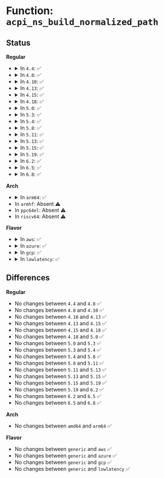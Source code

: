 # Function: <code>acpi_ns_build_normalized_path</code>

## Status
<b>Regular</b>
<ul>
<li>
<details>
<summary>In <code>4.4</code>: ✅</summary>

```c
u32 acpi_ns_build_normalized_path(struct acpi_namespace_node *node, char *full_path, u32 path_size, u8 no_trailing);
```

**Collision:** Unique Global

**Inline:** No

**Transformation:** False

**Instances:**

```
In drivers/acpi/acpica/nsnames.c (ffffffff8149d34b)
Location: drivers/acpi/acpica/nsnames.c:182
Inline: False
Direct callers:
  - drivers/acpi/acpica/nsnames.c:acpi_ns_get_pathname_length
  - drivers/acpi/acpica/nsnames.c:acpi_ns_handle_to_pathname
  - drivers/acpi/acpica/nsnames.c:acpi_ns_handle_to_pathname
  - drivers/acpi/acpica/nsnames.c:acpi_ns_get_normalized_pathname
  - drivers/acpi/acpica/nsnames.c:acpi_ns_get_normalized_pathname
```
**Symbols:**

```
ffffffff8149d34b-ffffffff8149d44d: acpi_ns_build_normalized_path (STB_GLOBAL)
```
</details>
</li>
<li>
<details>
<summary>In <code>4.8</code>: ✅</summary>

```c
u32 acpi_ns_build_normalized_path(struct acpi_namespace_node *node, char *full_path, u32 path_size, u8 no_trailing);
```

**Collision:** Unique Global

**Inline:** No

**Transformation:** False

**Instances:**

```
In drivers/acpi/acpica/nsnames.c (ffffffff814ec597)
Location: drivers/acpi/acpica/nsnames.c:180
Inline: False
Direct callers:
  - drivers/acpi/acpica/nsnames.c:acpi_ns_get_normalized_pathname
  - drivers/acpi/acpica/nsnames.c:acpi_ns_get_normalized_pathname
  - drivers/acpi/acpica/nsnames.c:acpi_ns_handle_to_pathname
  - drivers/acpi/acpica/nsnames.c:acpi_ns_handle_to_pathname
  - drivers/acpi/acpica/nsnames.c:acpi_ns_get_pathname_length
```
**Symbols:**

```
ffffffff814ec597-ffffffff814ec693: acpi_ns_build_normalized_path (STB_GLOBAL)
```
</details>
</li>
<li>
<details>
<summary>In <code>4.10</code>: ✅</summary>

```c
u32 acpi_ns_build_normalized_path(struct acpi_namespace_node *node, char *full_path, u32 path_size, u8 no_trailing);
```

**Collision:** Unique Global

**Inline:** No

**Transformation:** False

**Instances:**

```
In drivers/acpi/acpica/nsnames.c (ffffffff8150ee58)
Location: drivers/acpi/acpica/nsnames.c:225
Inline: False
Direct callers:
  - drivers/acpi/acpica/nsnames.c:acpi_ns_get_normalized_pathname
  - drivers/acpi/acpica/nsnames.c:acpi_ns_get_normalized_pathname
  - drivers/acpi/acpica/nsnames.c:acpi_ns_handle_to_pathname
  - drivers/acpi/acpica/nsnames.c:acpi_ns_handle_to_pathname
  - drivers/acpi/acpica/nsnames.c:acpi_ns_get_pathname_length
```
**Symbols:**

```
ffffffff8150ee58-ffffffff8150ef54: acpi_ns_build_normalized_path (STB_GLOBAL)
```
</details>
</li>
<li>
<details>
<summary>In <code>4.13</code>: ✅</summary>

```c
u32 acpi_ns_build_normalized_path(struct acpi_namespace_node *node, char *full_path, u32 path_size, u8 no_trailing);
```

**Collision:** Unique Global

**Inline:** No

**Transformation:** False

**Instances:**

```
In drivers/acpi/acpica/nsnames.c (ffffffff8151f522)
Location: drivers/acpi/acpica/nsnames.c:222
Inline: False
Direct callers:
  - drivers/acpi/acpica/nsnames.c:acpi_ns_get_normalized_pathname
  - drivers/acpi/acpica/nsnames.c:acpi_ns_get_normalized_pathname
  - drivers/acpi/acpica/nsnames.c:acpi_ns_handle_to_pathname
  - drivers/acpi/acpica/nsnames.c:acpi_ns_handle_to_pathname
  - drivers/acpi/acpica/nsnames.c:acpi_ns_get_pathname_length
```
**Symbols:**

```
ffffffff8151f522-ffffffff8151f62c: acpi_ns_build_normalized_path (STB_GLOBAL)
```
</details>
</li>
<li>
<details>
<summary>In <code>4.15</code>: ✅</summary>

```c
u32 acpi_ns_build_normalized_path(struct acpi_namespace_node *node, char *full_path, u32 path_size, u8 no_trailing);
```

**Collision:** Unique Global

**Inline:** No

**Transformation:** False

**Instances:**

```
In drivers/acpi/acpica/nsnames.c (ffffffff81572158)
Location: drivers/acpi/acpica/nsnames.c:229
Inline: False
Direct callers:
  - drivers/acpi/acpica/nsnames.c:acpi_ns_get_normalized_pathname
  - drivers/acpi/acpica/nsnames.c:acpi_ns_get_normalized_pathname
  - drivers/acpi/acpica/nsnames.c:acpi_ns_handle_to_pathname
  - drivers/acpi/acpica/nsnames.c:acpi_ns_handle_to_pathname
  - drivers/acpi/acpica/nsnames.c:acpi_ns_get_pathname_length
```
**Symbols:**

```
ffffffff81572158-ffffffff815722ba: acpi_ns_build_normalized_path (STB_GLOBAL)
```
</details>
</li>
<li>
<details>
<summary>In <code>4.18</code>: ✅</summary>

```c
u32 acpi_ns_build_normalized_path(struct acpi_namespace_node *node, char *full_path, u32 path_size, u8 no_trailing);
```

**Collision:** Unique Global

**Inline:** No

**Transformation:** False

**Instances:**

```
In drivers/acpi/acpica/nsnames.c (ffffffff815a8ee5)
Location: drivers/acpi/acpica/nsnames.c:197
Inline: False
Direct callers:
  - drivers/acpi/acpica/nsnames.c:acpi_ns_get_normalized_pathname
  - drivers/acpi/acpica/nsnames.c:acpi_ns_get_normalized_pathname
  - drivers/acpi/acpica/nsnames.c:acpi_ns_handle_to_pathname
  - drivers/acpi/acpica/nsnames.c:acpi_ns_handle_to_pathname
  - drivers/acpi/acpica/nsnames.c:acpi_ns_get_pathname_length
```
**Symbols:**

```
ffffffff815a8ee5-ffffffff815a9045: acpi_ns_build_normalized_path (STB_GLOBAL)
```
</details>
</li>
<li>
<details>
<summary>In <code>5.0</code>: ✅</summary>

```c
u32 acpi_ns_build_normalized_path(struct acpi_namespace_node *node, char *full_path, u32 path_size, u8 no_trailing);
```

**Collision:** Unique Global

**Inline:** No

**Transformation:** False

**Instances:**

```
In drivers/acpi/acpica/nsnames.c (ffffffff815c1d88)
Location: drivers/acpi/acpica/nsnames.c:197
Inline: False
Direct callers:
  - drivers/acpi/acpica/nsnames.c:acpi_ns_get_normalized_pathname
  - drivers/acpi/acpica/nsnames.c:acpi_ns_get_normalized_pathname
  - drivers/acpi/acpica/nsnames.c:acpi_ns_handle_to_pathname
  - drivers/acpi/acpica/nsnames.c:acpi_ns_handle_to_pathname
  - drivers/acpi/acpica/nsnames.c:acpi_ns_get_pathname_length
```
**Symbols:**

```
ffffffff815c1d88-ffffffff815c1eea: acpi_ns_build_normalized_path (STB_GLOBAL)
```
</details>
</li>
<li>
<details>
<summary>In <code>5.3</code>: ✅</summary>

```c
u32 acpi_ns_build_normalized_path(struct acpi_namespace_node *node, char *full_path, u32 path_size, u8 no_trailing);
```

**Collision:** Unique Global

**Inline:** No

**Transformation:** False

**Instances:**

```
In drivers/acpi/acpica/nsnames.c (ffffffff815f3751)
Location: drivers/acpi/acpica/nsnames.c:197
Inline: False
Direct callers:
  - drivers/acpi/acpica/nsnames.c:acpi_ns_get_normalized_pathname
  - drivers/acpi/acpica/nsnames.c:acpi_ns_get_normalized_pathname
  - drivers/acpi/acpica/nsnames.c:acpi_ns_handle_to_pathname
  - drivers/acpi/acpica/nsnames.c:acpi_ns_handle_to_pathname
  - drivers/acpi/acpica/nsnames.c:acpi_ns_get_pathname_length
```
**Symbols:**

```
ffffffff815f3751-ffffffff815f38b6: acpi_ns_build_normalized_path (STB_GLOBAL)
```
</details>
</li>
<li>
<details>
<summary>In <code>5.4</code>: ✅</summary>

```c
u32 acpi_ns_build_normalized_path(struct acpi_namespace_node *node, char *full_path, u32 path_size, u8 no_trailing);
```

**Collision:** Unique Global

**Inline:** No

**Transformation:** False

**Instances:**

```
In drivers/acpi/acpica/nsnames.c (ffffffff81614bf0)
Location: drivers/acpi/acpica/nsnames.c:197
Inline: False
Direct callers:
  - drivers/acpi/acpica/nsnames.c:acpi_ns_get_normalized_pathname
  - drivers/acpi/acpica/nsnames.c:acpi_ns_get_normalized_pathname
  - drivers/acpi/acpica/nsnames.c:acpi_ns_handle_to_pathname
  - drivers/acpi/acpica/nsnames.c:acpi_ns_handle_to_pathname
  - drivers/acpi/acpica/nsnames.c:acpi_ns_get_pathname_length
```
**Symbols:**

```
ffffffff81614bf0-ffffffff81614d55: acpi_ns_build_normalized_path (STB_GLOBAL)
```
</details>
</li>
<li>
<details>
<summary>In <code>5.8</code>: ✅</summary>

```c
u32 acpi_ns_build_normalized_path(struct acpi_namespace_node *node, char *full_path, u32 path_size, u8 no_trailing);
```

**Collision:** Unique Global

**Inline:** No

**Transformation:** False

**Instances:**

```
In drivers/acpi/acpica/nsnames.c (ffffffff816c110f)
Location: drivers/acpi/acpica/nsnames.c:193
Inline: False
Direct callers:
  - drivers/acpi/acpica/nsnames.c:acpi_ns_get_normalized_pathname
  - drivers/acpi/acpica/nsnames.c:acpi_ns_get_normalized_pathname
  - drivers/acpi/acpica/nsnames.c:acpi_ns_handle_to_pathname
  - drivers/acpi/acpica/nsnames.c:acpi_ns_handle_to_pathname
  - drivers/acpi/acpica/nsnames.c:acpi_ns_get_pathname_length
```
**Symbols:**

```
ffffffff816c110f-ffffffff816c1274: acpi_ns_build_normalized_path (STB_GLOBAL)
```
</details>
</li>
<li>
<details>
<summary>In <code>5.11</code>: ✅</summary>

```c
u32 acpi_ns_build_normalized_path(struct acpi_namespace_node *node, char *full_path, u32 path_size, u8 no_trailing);
```

**Collision:** Unique Global

**Inline:** No

**Transformation:** False

**Instances:**

```
In drivers/acpi/acpica/nsnames.c (ffffffff816dec77)
Location: drivers/acpi/acpica/nsnames.c:193
Inline: False
Direct callers:
  - drivers/acpi/acpica/nsnames.c:acpi_ns_get_normalized_pathname
  - drivers/acpi/acpica/nsnames.c:acpi_ns_get_normalized_pathname
  - drivers/acpi/acpica/nsnames.c:acpi_ns_handle_to_pathname
  - drivers/acpi/acpica/nsnames.c:acpi_ns_handle_to_pathname
  - drivers/acpi/acpica/nsnames.c:acpi_ns_get_pathname_length
```
**Symbols:**

```
ffffffff816dec77-ffffffff816deddc: acpi_ns_build_normalized_path (STB_GLOBAL)
```
</details>
</li>
<li>
<details>
<summary>In <code>5.13</code>: ✅</summary>

```c
u32 acpi_ns_build_normalized_path(struct acpi_namespace_node *node, char *full_path, u32 path_size, u8 no_trailing);
```

**Collision:** Unique Global

**Inline:** No

**Transformation:** False

**Instances:**

```
In drivers/acpi/acpica/nsnames.c (ffffffff816c0b63)
Location: drivers/acpi/acpica/nsnames.c:193
Inline: False
Direct callers:
  - drivers/acpi/acpica/nsnames.c:acpi_ns_get_normalized_pathname
  - drivers/acpi/acpica/nsnames.c:acpi_ns_get_normalized_pathname
  - drivers/acpi/acpica/nsnames.c:acpi_ns_handle_to_pathname
  - drivers/acpi/acpica/nsnames.c:acpi_ns_handle_to_pathname
  - drivers/acpi/acpica/nsnames.c:acpi_ns_get_pathname_length
```
**Symbols:**

```
ffffffff816c0b63-ffffffff816c0cc8: acpi_ns_build_normalized_path (STB_GLOBAL)
```
</details>
</li>
<li>
<details>
<summary>In <code>5.15</code>: ✅</summary>

```c
u32 acpi_ns_build_normalized_path(struct acpi_namespace_node *node, char *full_path, u32 path_size, u8 no_trailing);
```

**Collision:** Unique Global

**Inline:** No

**Transformation:** False

**Instances:**

```
In drivers/acpi/acpica/nsnames.c (ffffffff81737e18)
Location: drivers/acpi/acpica/nsnames.c:193
Inline: False
Direct callers:
  - drivers/acpi/acpica/nsnames.c:acpi_ns_get_normalized_pathname
  - drivers/acpi/acpica/nsnames.c:acpi_ns_get_normalized_pathname
  - drivers/acpi/acpica/nsnames.c:acpi_ns_handle_to_pathname
  - drivers/acpi/acpica/nsnames.c:acpi_ns_handle_to_pathname
  - drivers/acpi/acpica/nsnames.c:acpi_ns_get_pathname_length
```
**Symbols:**

```
ffffffff81737e18-ffffffff81737fb5: acpi_ns_build_normalized_path (STB_GLOBAL)
```
</details>
</li>
<li>
<details>
<summary>In <code>5.19</code>: ✅</summary>

```c
u32 acpi_ns_build_normalized_path(struct acpi_namespace_node *node, char *full_path, u32 path_size, u8 no_trailing);
```

**Collision:** Unique Global

**Inline:** No

**Transformation:** False

**Instances:**

```
In drivers/acpi/acpica/nsnames.c (ffffffff8186915d)
Location: drivers/acpi/acpica/nsnames.c:193
Inline: False
Direct callers:
  - drivers/acpi/acpica/nsnames.c:acpi_ns_get_normalized_pathname
  - drivers/acpi/acpica/nsnames.c:acpi_ns_get_normalized_pathname
  - drivers/acpi/acpica/nsnames.c:acpi_ns_handle_to_pathname
  - drivers/acpi/acpica/nsnames.c:acpi_ns_handle_to_pathname
  - drivers/acpi/acpica/nsnames.c:acpi_ns_get_pathname_length
```
**Symbols:**

```
ffffffff8186915d-ffffffff81869308: acpi_ns_build_normalized_path (STB_GLOBAL)
```
</details>
</li>
<li>
<details>
<summary>In <code>6.2</code>: ✅</summary>

```c
u32 acpi_ns_build_normalized_path(struct acpi_namespace_node *node, char *full_path, u32 path_size, u8 no_trailing);
```

**Collision:** Unique Global

**Inline:** No

**Transformation:** False

**Instances:**

```
In drivers/acpi/acpica/nsnames.c (ffffffff819a7ec0)
Location: drivers/acpi/acpica/nsnames.c:193
Inline: False
Direct callers:
  - drivers/acpi/acpica/nsnames.c:acpi_ns_get_normalized_pathname
  - drivers/acpi/acpica/nsnames.c:acpi_ns_get_normalized_pathname
  - drivers/acpi/acpica/nsnames.c:acpi_ns_handle_to_pathname
  - drivers/acpi/acpica/nsnames.c:acpi_ns_handle_to_pathname
  - drivers/acpi/acpica/nsnames.c:acpi_ns_get_pathname_length
```
**Symbols:**

```
ffffffff819a7ec0-ffffffff819a80e2: acpi_ns_build_normalized_path (STB_GLOBAL)
```
</details>
</li>
<li>
<details>
<summary>In <code>6.5</code>: ✅</summary>

```c
u32 acpi_ns_build_normalized_path(struct acpi_namespace_node *node, char *full_path, u32 path_size, u8 no_trailing);
```

**Collision:** Unique Global

**Inline:** No

**Transformation:** False

**Instances:**

```
In drivers/acpi/acpica/nsnames.c (ffffffff819eebb0)
Location: drivers/acpi/acpica/nsnames.c:193
Inline: False
Direct callers:
  - drivers/acpi/acpica/nsnames.c:acpi_ns_get_normalized_pathname
  - drivers/acpi/acpica/nsnames.c:acpi_ns_get_normalized_pathname
  - drivers/acpi/acpica/nsnames.c:acpi_ns_handle_to_pathname
  - drivers/acpi/acpica/nsnames.c:acpi_ns_handle_to_pathname
  - drivers/acpi/acpica/nsnames.c:acpi_ns_get_pathname_length
```
**Symbols:**

```
ffffffff819eebb0-ffffffff819eedd2: acpi_ns_build_normalized_path (STB_GLOBAL)
```
</details>
</li>
<li>
<details>
<summary>In <code>6.8</code>: ✅</summary>

```c
u32 acpi_ns_build_normalized_path(struct acpi_namespace_node *node, char *full_path, u32 path_size, u8 no_trailing);
```

**Collision:** Unique Global

**Inline:** No

**Transformation:** False

**Instances:**

```
In drivers/acpi/acpica/nsnames.c (ffffffff81a399a0)
Location: drivers/acpi/acpica/nsnames.c:193
Inline: False
Direct callers:
  - drivers/acpi/acpica/nsnames.c:acpi_ns_get_normalized_pathname
  - drivers/acpi/acpica/nsnames.c:acpi_ns_get_normalized_pathname
  - drivers/acpi/acpica/nsnames.c:acpi_ns_handle_to_pathname
  - drivers/acpi/acpica/nsnames.c:acpi_ns_handle_to_pathname
  - drivers/acpi/acpica/nsnames.c:acpi_ns_get_pathname_length
```
**Symbols:**

```
ffffffff81a399a0-ffffffff81a39bc2: acpi_ns_build_normalized_path (STB_GLOBAL)
```
</details>
</li>
</ul>
<b>Arch</b>
<ul>
<li>
<details>
<summary>In <code>arm64</code>: ✅</summary>

```c
u32 acpi_ns_build_normalized_path(struct acpi_namespace_node *node, char *full_path, u32 path_size, u8 no_trailing);
```

**Collision:** Unique Global

**Inline:** No

**Transformation:** False

**Instances:**

```
In drivers/acpi/acpica/nsnames.c (ffff80001078d87c)
Location: drivers/acpi/acpica/nsnames.c:197
Inline: False
Direct callers:
  - drivers/acpi/acpica/nsnames.c:acpi_ns_get_normalized_pathname
  - drivers/acpi/acpica/nsnames.c:acpi_ns_get_normalized_pathname
  - drivers/acpi/acpica/nsnames.c:acpi_ns_handle_to_pathname
  - drivers/acpi/acpica/nsnames.c:acpi_ns_handle_to_pathname
  - drivers/acpi/acpica/nsnames.c:acpi_ns_get_pathname_length
```
**Symbols:**

```
ffff80001078d87c-ffff80001078d9e4: acpi_ns_build_normalized_path (STB_GLOBAL)
```
</details>
</li>
<li>
In <code>armhf</code>: Absent ⚠️
</li>
<li>
In <code>ppc64el</code>: Absent ⚠️
</li>
<li>
In <code>riscv64</code>: Absent ⚠️
</li>
</ul>
<b>Flavor</b>
<ul>
<li>
<details>
<summary>In <code>aws</code>: ✅</summary>

```c
u32 acpi_ns_build_normalized_path(struct acpi_namespace_node *node, char *full_path, u32 path_size, u8 no_trailing);
```

**Collision:** Unique Global

**Inline:** No

**Transformation:** False

**Instances:**

```
In drivers/acpi/acpica/nsnames.c (ffffffff815f38b4)
Location: drivers/acpi/acpica/nsnames.c:197
Inline: False
Direct callers:
  - drivers/acpi/acpica/nsnames.c:acpi_ns_get_normalized_pathname
  - drivers/acpi/acpica/nsnames.c:acpi_ns_get_normalized_pathname
  - drivers/acpi/acpica/nsnames.c:acpi_ns_handle_to_pathname
  - drivers/acpi/acpica/nsnames.c:acpi_ns_handle_to_pathname
  - drivers/acpi/acpica/nsnames.c:acpi_ns_get_pathname_length
```
**Symbols:**

```
ffffffff815f38b4-ffffffff815f39c8: acpi_ns_build_normalized_path (STB_GLOBAL)
```
</details>
</li>
<li>
<details>
<summary>In <code>azure</code>: ✅</summary>

```c
u32 acpi_ns_build_normalized_path(struct acpi_namespace_node *node, char *full_path, u32 path_size, u8 no_trailing);
```

**Collision:** Unique Global

**Inline:** No

**Transformation:** False

**Instances:**

```
In drivers/acpi/acpica/nsnames.c (ffffffff815dee38)
Location: drivers/acpi/acpica/nsnames.c:197
Inline: False
Direct callers:
  - drivers/acpi/acpica/nsnames.c:acpi_ns_get_normalized_pathname
  - drivers/acpi/acpica/nsnames.c:acpi_ns_get_normalized_pathname
  - drivers/acpi/acpica/nsnames.c:acpi_ns_handle_to_pathname
  - drivers/acpi/acpica/nsnames.c:acpi_ns_handle_to_pathname
  - drivers/acpi/acpica/nsnames.c:acpi_ns_get_pathname_length
```
**Symbols:**

```
ffffffff815dee38-ffffffff815def4c: acpi_ns_build_normalized_path (STB_GLOBAL)
```
</details>
</li>
<li>
<details>
<summary>In <code>gcp</code>: ✅</summary>

```c
u32 acpi_ns_build_normalized_path(struct acpi_namespace_node *node, char *full_path, u32 path_size, u8 no_trailing);
```

**Collision:** Unique Global

**Inline:** No

**Transformation:** False

**Instances:**

```
In drivers/acpi/acpica/nsnames.c (ffffffff81608ed0)
Location: drivers/acpi/acpica/nsnames.c:197
Inline: False
Direct callers:
  - drivers/acpi/acpica/nsnames.c:acpi_ns_get_normalized_pathname
  - drivers/acpi/acpica/nsnames.c:acpi_ns_get_normalized_pathname
  - drivers/acpi/acpica/nsnames.c:acpi_ns_handle_to_pathname
  - drivers/acpi/acpica/nsnames.c:acpi_ns_handle_to_pathname
  - drivers/acpi/acpica/nsnames.c:acpi_ns_get_pathname_length
```
**Symbols:**

```
ffffffff81608ed0-ffffffff81609035: acpi_ns_build_normalized_path (STB_GLOBAL)
```
</details>
</li>
<li>
<details>
<summary>In <code>lowlatency</code>: ✅</summary>

```c
u32 acpi_ns_build_normalized_path(struct acpi_namespace_node *node, char *full_path, u32 path_size, u8 no_trailing);
```

**Collision:** Unique Global

**Inline:** No

**Transformation:** False

**Instances:**

```
In drivers/acpi/acpica/nsnames.c (ffffffff81622d80)
Location: drivers/acpi/acpica/nsnames.c:197
Inline: False
Direct callers:
  - drivers/acpi/acpica/nsnames.c:acpi_ns_get_normalized_pathname
  - drivers/acpi/acpica/nsnames.c:acpi_ns_get_normalized_pathname
  - drivers/acpi/acpica/nsnames.c:acpi_ns_handle_to_pathname
  - drivers/acpi/acpica/nsnames.c:acpi_ns_handle_to_pathname
  - drivers/acpi/acpica/nsnames.c:acpi_ns_get_pathname_length
```
**Symbols:**

```
ffffffff81622d80-ffffffff81622ee5: acpi_ns_build_normalized_path (STB_GLOBAL)
```
</details>
</li>
</ul>

## Differences
<b>Regular</b>
<ul>
<li>
No changes between <code>4.4</code> and <code>4.8</code> ✅
</li>
<li>
No changes between <code>4.8</code> and <code>4.10</code> ✅
</li>
<li>
No changes between <code>4.10</code> and <code>4.13</code> ✅
</li>
<li>
No changes between <code>4.13</code> and <code>4.15</code> ✅
</li>
<li>
No changes between <code>4.15</code> and <code>4.18</code> ✅
</li>
<li>
No changes between <code>4.18</code> and <code>5.0</code> ✅
</li>
<li>
No changes between <code>5.0</code> and <code>5.3</code> ✅
</li>
<li>
No changes between <code>5.3</code> and <code>5.4</code> ✅
</li>
<li>
No changes between <code>5.4</code> and <code>5.8</code> ✅
</li>
<li>
No changes between <code>5.8</code> and <code>5.11</code> ✅
</li>
<li>
No changes between <code>5.11</code> and <code>5.13</code> ✅
</li>
<li>
No changes between <code>5.13</code> and <code>5.15</code> ✅
</li>
<li>
No changes between <code>5.15</code> and <code>5.19</code> ✅
</li>
<li>
No changes between <code>5.19</code> and <code>6.2</code> ✅
</li>
<li>
No changes between <code>6.2</code> and <code>6.5</code> ✅
</li>
<li>
No changes between <code>6.5</code> and <code>6.8</code> ✅
</li>
</ul>
<b>Arch</b>
<ul>
<li>
No changes between <code>amd64</code> and <code>arm64</code> ✅
</li>
</ul>
<b>Flavor</b>
<ul>
<li>
No changes between <code>generic</code> and <code>aws</code> ✅
</li>
<li>
No changes between <code>generic</code> and <code>azure</code> ✅
</li>
<li>
No changes between <code>generic</code> and <code>gcp</code> ✅
</li>
<li>
No changes between <code>generic</code> and <code>lowlatency</code> ✅
</li>
</ul>
